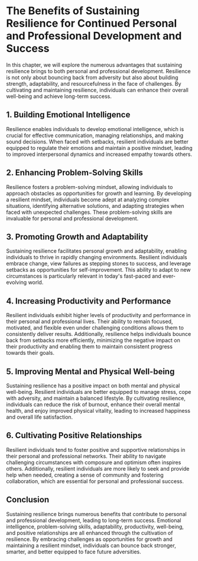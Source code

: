 # The Benefits of Sustaining Resilience for Continued Personal and Professional Development and Success

In this chapter, we will explore the numerous advantages that sustaining resilience brings to both personal and professional development. Resilience is not only about bouncing back from adversity but also about building strength, adaptability, and resourcefulness in the face of challenges. By cultivating and maintaining resilience, individuals can enhance their overall well-being and achieve long-term success.

## 1\. Building Emotional Intelligence

Resilience enables individuals to develop emotional intelligence, which is crucial for effective communication, managing relationships, and making sound decisions. When faced with setbacks, resilient individuals are better equipped to regulate their emotions and maintain a positive mindset, leading to improved interpersonal dynamics and increased empathy towards others.

## 2\. Enhancing Problem-Solving Skills

Resilience fosters a problem-solving mindset, allowing individuals to approach obstacles as opportunities for growth and learning. By developing a resilient mindset, individuals become adept at analyzing complex situations, identifying alternative solutions, and adapting strategies when faced with unexpected challenges. These problem-solving skills are invaluable for personal and professional development.

## 3\. Promoting Growth and Adaptability

Sustaining resilience facilitates personal growth and adaptability, enabling individuals to thrive in rapidly changing environments. Resilient individuals embrace change, view failures as stepping stones to success, and leverage setbacks as opportunities for self-improvement. This ability to adapt to new circumstances is particularly relevant in today's fast-paced and ever-evolving world.

## 4\. Increasing Productivity and Performance

Resilient individuals exhibit higher levels of productivity and performance in their personal and professional lives. Their ability to remain focused, motivated, and flexible even under challenging conditions allows them to consistently deliver results. Additionally, resilience helps individuals bounce back from setbacks more efficiently, minimizing the negative impact on their productivity and enabling them to maintain consistent progress towards their goals.

## 5\. Improving Mental and Physical Well-being

Sustaining resilience has a positive impact on both mental and physical well-being. Resilient individuals are better equipped to manage stress, cope with adversity, and maintain a balanced lifestyle. By cultivating resilience, individuals can reduce the risk of burnout, enhance their overall mental health, and enjoy improved physical vitality, leading to increased happiness and overall life satisfaction.

## 6\. Cultivating Positive Relationships

Resilient individuals tend to foster positive and supportive relationships in their personal and professional networks. Their ability to navigate challenging circumstances with composure and optimism often inspires others. Additionally, resilient individuals are more likely to seek and provide help when needed, creating a sense of community and fostering collaboration, which are essential for personal and professional success.

## Conclusion

Sustaining resilience brings numerous benefits that contribute to personal and professional development, leading to long-term success. Emotional intelligence, problem-solving skills, adaptability, productivity, well-being, and positive relationships are all enhanced through the cultivation of resilience. By embracing challenges as opportunities for growth and maintaining a resilient mindset, individuals can bounce back stronger, smarter, and better equipped to face future adversities.
